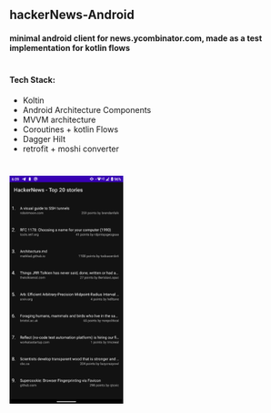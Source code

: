 ## hackerNews-Android

#### minimal android client for news.ycombinator.com, made as a test implementation for kotlin flows 

#

#### Tech Stack:
  - Koltin 
  - Android Architecture Components
  - MVVM architecture 
  - Coroutines + kotlin Flows
  - Dagger Hilt
  - retrofit + moshi converter
  
  
  
  
#

<img src="https://github.com/zedlabs/hackerNews-Android/blob/master/sc01.png" width="200" height="400">


   
